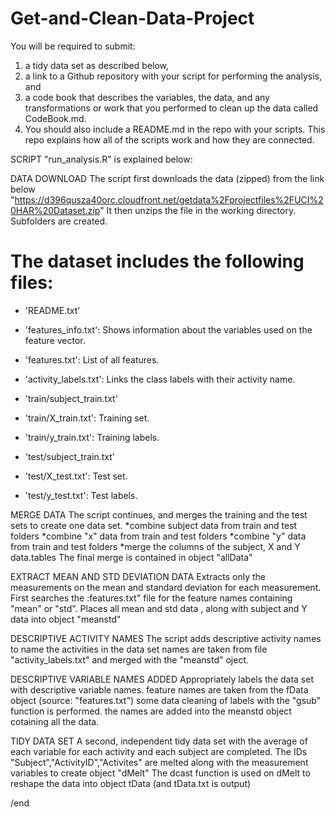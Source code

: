 # Get-and-Clean-Data-Project

You will be required to submit: 
1) a tidy data set as described below, 
2) a link to a Github repository with your script for performing the analysis, and 
3) a code book that describes the variables, the data, and any transformations or work
   that you performed to clean up the data called CodeBook.md. 
4) You should also include a README.md in the repo with your scripts. This repo
   explains how all of the scripts work and how they are connected.
   
SCRIPT "run_analysis.R" is explained below:
   
DATA DOWNLOAD
   The script first downloads the data (zipped) from the link below
   "https://d396qusza40orc.cloudfront.net/getdata%2Fprojectfiles%2FUCI%20HAR%20Dataset.zip"
   It then unzips the file in the working directory. Subfolders are created.
   
The dataset includes the following files:
=========================================

- 'README.txt'

- 'features_info.txt': Shows information about the variables used on the feature vector.

- 'features.txt': List of all features.

- 'activity_labels.txt': Links the class labels with their activity name.

- 'train/subject_train.txt'

- 'train/X_train.txt': Training set.

- 'train/y_train.txt': Training labels.

- 'test/subject_train.txt'

- 'test/X_test.txt': Test set.

- 'test/y_test.txt': Test labels.

MERGE DATA
The script continues, and merges the training and the test sets to create one data set.
*combine subject data from train and test folders
*combine "x" data from train and test folders
*combine "y" data from train and test folders
*merge the columns of the subject, X and Y data.tables
The final merge is contained in object "allData"

EXTRACT MEAN AND STD DEVIATION DATA
Extracts only the measurements on the mean and standard deviation for each measurement.
First searches the :features.txt" file for the feature names containing "mean" or "std".
Places all mean and std data , along with subject and Y data into object "meanstd"

DESCRIPTIVE ACTIVITY NAMES
The script adds descriptive activity names to name the activities in the data set
names are taken from file "activity_labels.txt"
and merged with the "meanstd" oject.

DESCRIPTIVE VARIABLE NAMES ADDED
Appropriately labels the data set with descriptive variable names.
feature names are taken from the fData object (source: "features.txt")
some data cleaning of labels with the "gsub" function is performed.
the names are added into the meanstd object cotaining all the data.

TIDY DATA SET
A second, independent tidy data set with the average  of each variable for each
activity and each subject are completed.
The IDs "Subject","ActivityID","Activites" are melted along with the measurement variables
to create object "dMelt"
The dcast function is used on dMelt to reshape the data into object tData (and tData.txt is output)

/end

